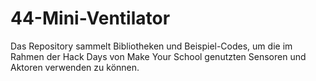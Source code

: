# 44-Mini-Ventilator
 Das Repository sammelt Bibliotheken und Beispiel-Codes, um die im Rahmen der Hack Days von Make Your School genutzten Sensoren und Aktoren verwenden zu können.
